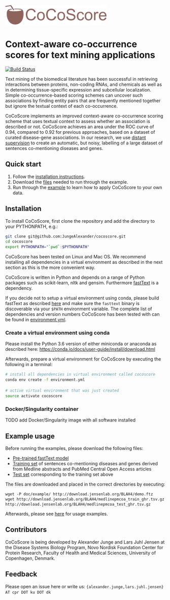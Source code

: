 ![CoCoScore-text-small.png](doc/logos/CoCoScore-text-small.png) 

# Context-aware co-occurrence scores for text mining applications

[![Build Status](https://travis-ci.org/JungeAlexander/cocoscore.svg?branch=master)](https://travis-ci.org/JungeAlexander/cocoscore)
 
 
Text mining of the biomedical literature has been successful in retrieving interactions between proteins, non-coding RNAs, and chemicals as well as in determining tissue-specific expression and subcellular localization. Simple co-occurrence-based scoring schemes can uncover such associations by finding entity pairs that are frequently mentioned together but ignore the textual context of each co-occurrence.

CoCoScore implements an improved context-aware co-occurrence scoring scheme that uses textual context to assess whether an association is described or not. CoCoScore achieves an area under the ROC curve of 0.94, compared to 0.92 for previous approaches, based on a dataset of curated disease-gene associations. 
In our research, we use [distant supervision](doc/example/example.md#appendix-distant-supervision) to create an automatic, but noisy, labelling of a large dataset of sentences co-mentioning diseases and genes.

## Quick start

1. Follow the [installation instructions](#installation).
2. Download the [files](#example-usage) needed to run through the example.
3. Run through the [example](doc/example/example.md) to learn how to apply CoCoScore to your own data.
 
## Installation

To install CoCoScore, first clone the repository and add the directory to your PYTHONPATH, e.g.:

```bash
git clone git@github.com:JungeAlexander/cocoscore.git
cd cocoscore
export PYTHONPATH="`pwd`:$PYTHONPATH"
```

CoCoScore has been tested on Linux and Mac OS.
We recommend installing all dependencies in a virtual environment as described in the next section as this is the more convenient way.

CoCoScore is written in Python and depends on a range of Python packages such as scikit-learn, nltk and gensim.
Furthermore [fastText](https://github.com/facebookresearch/fastText) is a dependency.

If you decide not to setup a virtual environment using conda, please build fastText as described [here](https://github.com/facebookresearch/fastText#building-fasttext) and make sure the `fasttext` binary is discoverable via your `$PATH` environment variable.
The complete list of dependencies and version numbers CoCoScore has been tested with can be found in [environment.yml](environment.yml).


### Create a virtual environment using conda

Please install the Python 3.6 version of either miniconda or anaconda as described here:
https://conda.io/docs/user-guide/install/download.html

Afterwards, prepare a virtual environment for CoCoScore by executing the following in a terminal:

```bash
# install all dependencies in virtual environment called cocoscore
conda env create -f environment.yml

# active virtual environment that was just created
source activate cocoscore
```

### Docker/Singularity container 

TODO add Docker/Singularity image with all software installed

## Example usage

Before running the examples, please download the following files:

- [Pre-trained fastText model](http://download.jensenlab.org/BLAH4/demo.ftz)
- [Training set](http://download.jensenlab.org/BLAH4/medlinepmcoa_train_ghr.tsv.gz) of sentences co-mentioning diseases and genes derived from Medline abstracts and PubMed Central Open Access articles
- [Test set](http://download.jensenlab.org/BLAH4/medlinepmcoa_test_ghr.tsv.gz) corresponding to the training set above

The files are downloaded and placed in the correct directories by executing:

```shell
wget -P doc/example/ http://download.jensenlab.org/BLAH4/demo.ftz
wget http://download.jensenlab.org/BLAH4/medlinepmcoa_train_ghr.tsv.gz http://download.jensenlab.org/BLAH4/medlinepmcoa_test_ghr.tsv.gz
```

Afterwards, please see [here](doc/example/example.md) for usage examples.

## Contributors

CoCoScore is being developed by Alexander Junge and Lars Juhl Jensen at the
Disease Systems Biology Program, Novo Nordisk Foundation Center for Protein Research,
Faculty of Health and Medical Sciences, University of Copenhagen, Denmark.

## Feedback

Please open an issue here or write us:
`{alexander.junge,lars.juhl.jensen} AT cpr DOT ku DOT dk`
